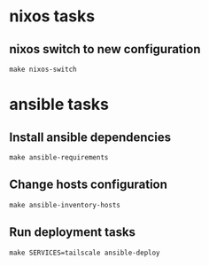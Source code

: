# nixos tasks

## nixos switch to new configuration

```
make nixos-switch
```

# ansible tasks

## Install ansible dependencies

```
make ansible-requirements
```

## Change hosts configuration

```
make ansible-inventory-hosts
```

## Run deployment tasks

```
make SERVICES=tailscale ansible-deploy
```
